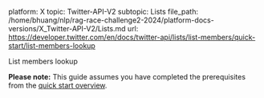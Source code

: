 platform: X
topic: Twitter-API-V2
subtopic: Lists
file_path: /home/bhuang/nlp/rag-race-challenge2-2024/platform-docs-versions/X_Twitter-API-V2/Lists.md
url: https://developer.twitter.com/en/docs/twitter-api/lists/list-members/quick-start/list-members-lookup

List members lookup

**Please note:** This guide assumes you have completed the prerequisites from the [quick start overview](https://developer.twitter.com/content/developer-twitter/en/docs/twitter-api/lists/list-members/quick-start).